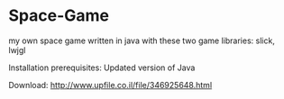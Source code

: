 # Space-Game
my own space game written in java with these two game libraries: slick, lwjgl

Installation prerequisites:
Updated version of Java

Download:
http://www.upfile.co.il/file/346925648.html
